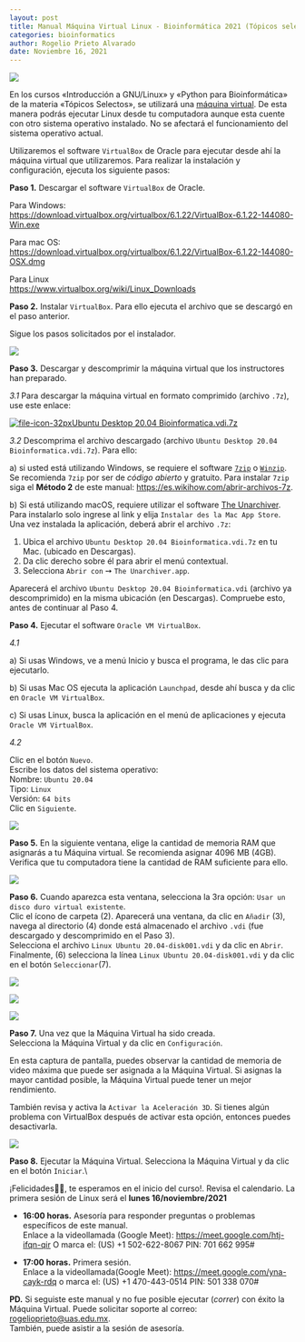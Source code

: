 ```yaml
---
layout: post
title: Manual Máquina Virtual Linux - Bioinformática 2021 (Tópicos selectos)
categories: bioinformatics
author: Rogelio Prieto Alvarado
date: Noviembre 16, 2021
---
```


![](https://raw.githubusercontent.com/rogelioprieto/linux-tips/master/_posts/biomedicas-2021-images/bioinformatics-adn-letras.png)

En los cursos «Introducción a GNU/Linux» y «Python para Bioinformática» de la materia «Tópicos Selectos», se utilizará una [máquina virtual](https://www.redhat.com/es/topics/virtualization/what-is-a-virtual-machine). De esta manera podrás ejecutar Linux desde tu computadora aunque esta cuente con otro sistema operativo instalado. No se afectará el funcionamiento del sistema operativo actual.

Utilizaremos el software `VirtualBox` de Oracle para ejecutar desde ahí la máquina virtual que utilizaremos. Para realizar la instalación y configuración, ejecuta los siguiente pasos:

**Paso 1.** Descargar el software `VirtualBox` de Oracle.

Para Windows:  
<https://download.virtualbox.org/virtualbox/6.1.22/VirtualBox-6.1.22-144080-Win.exe>

Para mac OS:  
<https://download.virtualbox.org/virtualbox/6.1.22/VirtualBox-6.1.22-144080-OSX.dmg>

Para Linux  
<https://www.virtualbox.org/wiki/Linux_Downloads>


**Paso 2.** Instalar `VirtualBox`. Para ello ejecuta el archivo que se descargó en el paso anterior.

Sigue los pasos solicitados por el instalador.

![](https://raw.githubusercontent.com/rogelioprieto/linux-tips/master/_posts/dip-bio-2021-images/00.png)


**Paso 3.** Descargar y descomprimir la máquina virtual que los instructores han preparado.

_3.1_ Para descargar la máquina virtual en formato comprimido (archivo `.7z`), use este enlace:

[![file-icon-32px](https://raw.githubusercontent.com/rogelioprieto/linux-tips/master/_posts/verano2021-bioinfo-images/file-icon-32px.png)Ubuntu Desktop 20.04 Bioinformatica.vdi.7z](https://drive.google.com/file/d/1jeuqd0nFAKj2zm45a0m9yL7KC11g8J2Z/view?usp=sharing)

_3.2_ Descomprima el archivo descargado (archivo `Ubuntu Desktop 20.04 Bioinformatica.vdi.7z`). Para ello:

a) si usted está utilizando Windows, se requiere el software [`7zip`](https://www.7-zip.org/) o [`Winzip`](https://www.winzip.com/es/learn/file-formats/7z/). Se recomienda `7zip` por ser de _código abierto_ y gratuito. Para instalar `7zip` siga el **Método 2** de este manual: <https://es.wikihow.com/abrir-archivos-7z>.

b) Si está utilizando macOS, requiere utilizar el software [The Unarchiver](https://theunarchiver.com/). Para instalarlo solo ingrese al link y elija `Instalar des la Mac App Store`. Una vez instalada la aplicación, deberá abrir el archivo `.7z`: 

1. Ubica el archivo `Ubuntu Desktop 20.04 Bioinformatica.vdi.7z` en tu Mac. (ubicado en Descargas).
2. Da clic derecho sobre él para abrir el menú contextual.
3. Selecciona `Abrir con`  ➙ `The Unarchiver.app`.


Aparecerá el archivo `Ubuntu Desktop 20.04 Bioinformatica.vdi` (archivo ya descomprimido) en la misma ubicación (en Descargas). Compruebe esto, antes de continuar al Paso 4.



**Paso 4.** Ejecutar el software `Oracle VM VirtualBox`.

_4.1_  

a) Si usas Windows, ve a menú Inicio y busca el programa, le das clic para ejecutarlo.  

b) Si usas Mac OS ejecuta la aplicación `Launchpad`, desde ahí busca y da clic en `Oracle VM VirtualBox`.

c) Si usas Linux, busca la aplicación en el menú de aplicaciones y ejecuta `Oracle VM VirtualBox`.

_4.2_ 

Clic en el botón `Nuevo`.\
Escribe los datos del sistema operativo:  
Nombre: `Ubuntu 20.04`  
Tipo: `Linux`  
Versión: `64 bits`  
Clic en `Siguiente`.

![](https://raw.githubusercontent.com/rogelioprieto/linux-tips/master/_posts/verano2021-bioinfo-images/01A.png)


**Paso 5.** En la siguiente ventana, elige la cantidad de memoria RAM que asignarás a tu Máquina virtual.
Se recomienda asignar 4096 MB (4GB). Verifica que tu computadora tiene la cantidad de RAM suficiente para ello.

![](https://raw.githubusercontent.com/rogelioprieto/linux-tips/master/_posts/verano2021-bioinfo-images/02A.png)

**Paso 6.** Cuando aparezca esta ventana, selecciona la 3ra opción: `Usar un disco duro virtual existente`.\
Clic el ícono de carpeta (2). Aparecerá una ventana, da clic en `Añadir` (3), navega al directorio (4) donde está almacenado el archivo `.vdi` (fue descargado y descomprimido en el Paso 3).\
Selecciona el archivo `Linux Ubuntu 20.04-disk001.vdi` y da clic en `Abrir`.
Finalmente, (6) selecciona la línea `Linux Ubuntu 20.04-disk001.vdi` y da clic en el botón `Seleccionar`(7).


![](https://raw.githubusercontent.com/rogelioprieto/linux-tips/master/_posts/verano2021-bioinfo-images/03A.png)


![](https://raw.githubusercontent.com/rogelioprieto/linux-tips/master/_posts/verano2021-bioinfo-images/04A.png)


![](https://raw.githubusercontent.com/rogelioprieto/linux-tips/master/_posts/verano2021-bioinfo-images/05A.png)





**Paso 7.** Una vez que la Máquina Virtual ha sido creada.\
Selecciona la Máquina Virtual y da clic en `Configuración`.

En esta captura de pantalla, puedes observar la cantidad de memoria de video máxima que puede ser asignada a la Máquina Virtual. Si asignas la mayor cantidad posible, la Máquina Virtual puede tener un mejor rendimiento.

También revisa y activa la `Activar la Aceleración 3D`. Si tienes algún problema con VirtualBox después de activar esta opción, entonces puedes desactivarla.

![](https://raw.githubusercontent.com/rogelioprieto/linux-tips/master/_posts/verano2021-bioinfo-images/06A.png)


**Paso 8.** Ejecutar la Máquina Virtual. Selecciona la Máquina Virtual y da clic en el botón `Iniciar`.\



¡Felicidades👏🥳, te esperamos en el inicio del curso!. Revisa el calendario.
La primera sesión de Linux será el **lunes 16/noviembre/2021**
- **16:00 horas.** Asesoría para responder preguntas o problemas específicos de este manual.\
Enlace a la videollamada (Google Meet): <https://meet.google.com/htj-ifqn-qir>
O marca el: ‪(US) +1 502-622-8067‬ PIN: ‪701 662 995‬#

- **17:00 horas.** Primera sesión.\
Enlace a la videollamada(Google Meet): <https://meet.google.com/yna-cayk-rdq> o marca el: ‪(US) +1 470-443-0514‬ PIN: ‪501 338 070‬#

**PD.** Si seguiste este manual y no fue posible ejecutar (_correr_) con éxito la Máquina Virtual. Puede solicitar soporte al correo: rogelioprieto@uas.edu.mx.\
También, puede asistir a la sesión de asesoría.
